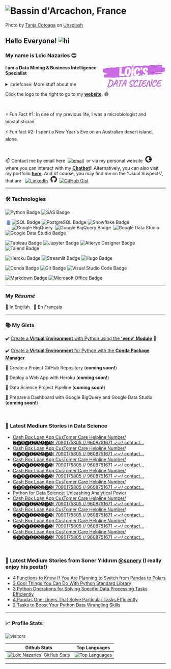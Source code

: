 # ![Bassin d'Arcachon, France](https://raw.githubusercontent.com/loic-nazaries/loic-nazaries/main/images/arcachon.jpg "Bassin d'Arcachon, France")

Photo by <a href="https://unsplash.com/@tarafuco?utm_source=unsplash&utm_medium=referral&utm_content=creditCopyText">Tanja Cotoaga</a> on <a href="https://unsplash.com/s/photos/arcachon?utm_source=unsplash&utm_medium=referral&utm_content=creditCopyText">Unsplash</a>

## Hello Everyone! <img alt="hi" width="26" src="https://user-images.githubusercontent.com/1303154/88677602-1635ba80-d120-11ea-84d8-d263ba5fc3c0.gif" />

### My name is Loïc Nazaries :blush:

[<img alt="Loïc's Data Science Logo" align="right" width="200" src="https://raw.githubusercontent.com/loic-nazaries/loic-nazaries/main/images/logo-dark.png" />][website]

#### I am a **Data Mining** & **Business Intelligence** Specialist

<details>
  <summary>
    :briefcase: More stuff about me
  </summary>

> I am a **Data Specialist** with over 10 years of experience in the fields of biostatistics, data exploration (**Data Mining**) and **Machine Learning**. I am passionate about the whole **data life cycle**, from modelling a database to its use in the field of **Business Intelligence** through the creation of simple and impactful visuals such as **dashboards**. Thus, **exploratory data analysis** has the potential to strengthen a faster and more clever decision-making process.

</details>

Click the logo to the right to go to my [**website**](https://loicnazaries.com "Website"). :smile:

&nbsp;

⚡ Fun Fact #1: In one of my previous life, I was a microbiologist and biostatistician.

⚡ Fun fact #2: I spent a New Year's Eve on an Australian desert island, alone.

&nbsp;

:mailbox: Contact me by email here&nbsp;
[![email](https://img.shields.io/badge/-loicnazaries.datascience-red?style=plastic&labelColor=red&logo=gmail&logoColor=white)][email]&nbsp;
or via my personal website&nbsp;
[<img alt="Loïc's Data Science" width="20" src="https://raw.githubusercontent.com/iconic/open-iconic/master/svg/globe.svg" />][contact_website]&nbsp;
where you can interact with my <u>**Chatbot**</u>!!
Alternatively, you can also visit my portfolio [**here**](https://loic-nazaries.github.io/loic-nazaries-portfolio "Loïc Nazaries’ Data Science Portfolio").
And of course, you may find me on the 'Usual Suspects', that are &nbsp;
[<img alt="LinkedIn" width="20" src="https://i.imgur.com/OQUXwNp.jpeg" />][linkedin]&nbsp;
[<img alt="GitHub" width="20" src="https://raw.githubusercontent.com/github/explore/78df643247d429f6cc873026c0622819ad797942/topics/github/github.png" />][github]&nbsp;
[<img alt="GitHub Gist" width="60" src="https://img.shields.io/badge/-Gist-black?style=plastic&labelColor=black&logo=github&logoColor=white" />][github_gist]

---

### :hammer_and_wrench: Technologies

<!-- TODO: Make technologies links takes you to repositories or tutorials -->

![Python Badge](https://img.shields.io/badge/-python-yellow?style=for-the-badge&labelColor=blue&logo=python&logoColor=white)
![SAS Badge](https://img.shields.io/badge/-sas-blue?style=for-the-badge&labelColor=black&logo=sas&logoColor=blue)

<img alt="SQL" align="left" width="20" src="https://raw.githubusercontent.com/github/explore/80688e429a7d4ef2fca1e82350fe8e3517d3494d/topics/sql/sql.png" />![SQL Badge](https://img.shields.io/badge/-sql-blue?style=for-the-badge)
![PostgreSQL Badge](https://img.shields.io/badge/-postgresql-blue?style=for-the-badge&labelColor=white&logo=postgresql&logoColor=blue)
![Snowflake Badge](https://img.shields.io/badge/-snowflake-66ccf4?style=for-the-badge&labelColor=white&logo=snowflake&logoColor=66ccf4)
&nbsp;<img alt="Google BigQuery" width="20" src="https://cdn.worldvectorlogo.com/logos/google-bigquery-logo-1.svg" />&nbsp;&nbsp;![Google BigQuery Badge](https://img.shields.io/badge/-google_bigquery-blue?style=for-the-badge&labelColor=blue&logo=google-big-query&logoColor=blue)
&nbsp;<img alt="Google Data Studio" width="20" src="https://cdn.worldvectorlogo.com/logos/google-data-studio.svg" />&nbsp;&nbsp;![Google Data Studio Badge](https://img.shields.io/badge/-google_data_studio-blue?style=for-the-badge&labelColor=red&logo=google-data-studio&logoColor=red)

![Tableau Badge](https://img.shields.io/badge/-tableau-grey?style=for-the-badge&labelColor=white&logo=tableau&logoColor=grey)
![Jupyter Badge](https://img.shields.io/badge/-jupyter-orange?style=for-the-badge&labelColor=white&logo=jupyter&logoColor=orange)
![Alteryx Designer Badge](https://img.shields.io/badge/-alteryx_designer-69aeea?style=for-the-badge&labelColor=black&logo=altery-designerx&logoColor=69aeea)
![Talend Badge](https://img.shields.io/badge/-talend-blue?style=for-the-badge&labelColor=black&logo=talend&logoColor=green)

![Heroku Badge](https://img.shields.io/badge/-heroku-purple?style=for-the-badge&labelColor=white&logo=heroku&logoColor=purple)
![Streamlit Badge](https://img.shields.io/badge/-streamlit-red?style=for-the-badge&labelColor=white&logo=streamlit&logoColor=red)
![Hugo Badge](https://img.shields.io/badge/-hugo-violet?style=for-the-badge&labelColor=black&logo=hugo&logoColor=violet)

![Conda Badge](https://img.shields.io/badge/-conda-green?style=for-the-badge&labelColor=black&logo=anaconda&logoColor=green)
![Git Badge](https://img.shields.io/badge/-git-red?style=for-the-badge&labelColor=black&logo=git&logoColor=red)
![Visual Studio Code Badge](https://img.shields.io/badge/-visual_studio_code-blue?style=for-the-badge&labelColor=white&logo=visual-studio-code&logoColor=blue)

![Markdown Badge](https://img.shields.io/badge/-markdown-black?style=for-the-badge&labelColor=white&logo=markdown&logoColor=black)
![Microsoft Office Badge](https://img.shields.io/badge/-microsoft_office-red?style=for-the-badge&labelColor=white&logo=microsoft-office&logoColor=red)

<!-- <img alt="Visual Studio Code" align="left" width="26" src="https://raw.githubusercontent.com/github/explore/80688e429a7d4ef2fca1e82350fe8e3517d3494d/topics/visual-studio-code/visual-studio-code.png" />
<img alt="Tableau" align="left" width="26" src="https://cdn.worldvectorlogo.com/logos/tableau-software.svg" />
<img alt="Google" align="left" width="26" src="https://cdn.jsdelivr.net/npm/simple-icons@v3/icons/google.svg" />
&nbsp; -->

---

### My *Résumé*

:paperclip: In [English](https://raw.githubusercontent.com/loic-nazaries/loic-nazaries/main/CV/CV_Nazaries.L_consultant_data_eng.pdf "English CV")
&nbsp;
:paperclip: En [Français](https://raw.githubusercontent.com/loic-nazaries/loic-nazaries/main/CV/CV_Nazaries.L_consultant_data_fr.pdf "CV en français")

---

### :books: My Gists

:heavy_check_mark: [Create a **Virtual Environment** with Python using the **'venv' Module**](https://gist.github.com/loic-nazaries/c25ce9f7b01b107573796b026522a3ad) :snake:

:heavy_check_mark: [Create a **Virtual Environment** for Python with the **Conda Package Manager**](https://gist.github.com/loic-nazaries/b18a908473935243fc23586f35d4bacc)

:red_circle: Create a Project GitHub Repository (**coming soon!**)

:red_circle: Deploy a Web App with Heroku (**coming soon!**)

:red_circle: Data Science Project Pipeline (**coming soon!**)

:red_circle: Prepare a Dashboard with Google BigQuery and Google Data Studio (**coming soon!**)

&nbsp;

### :newspaper: Latest Medium Stories in **Data Science**

<!-- MEDIUM-STORY-LIST:START -->
- [Cash Box Loan App CusTomer Care Helpline Number/➐⓿➒⓿➊➐➎➑⓿➎/ 7090175805 // 9608751671 ✓✓/ contact…](https://medium.com/@joyol58163/cash-box-loan-app-customer-care-helpline-number-%E2%9E%90%E2%93%BF%E2%9E%92%E2%93%BF%E2%9E%8A%E2%9E%90%E2%9E%8E%E2%9E%91%E2%93%BF%E2%9E%8E-7090175805-9608751671-contact-55cb87921e43?source=rss------data_science-5)
- [Cash Box Loan App CusTomer Care Helpline Number/➐⓿➒⓿➊➐➎➑⓿➎/ 7090175805 // 9608751671 ✓✓/ contact…](https://medium.com/@joyol58163/cash-box-loan-app-customer-care-helpline-number-%E2%9E%90%E2%93%BF%E2%9E%92%E2%93%BF%E2%9E%8A%E2%9E%90%E2%9E%8E%E2%9E%91%E2%93%BF%E2%9E%8E-7090175805-9608751671-contact-0480523385fd?source=rss------data_science-5)
- [Cash Box Loan App CusTomer Care Helpline Number/➐⓿➒⓿➊➐➎➑⓿➎/ 7090175805 // 9608751671 ✓✓/ contact…](https://medium.com/@joyol58163/cash-box-loan-app-customer-care-helpline-number-%E2%9E%90%E2%93%BF%E2%9E%92%E2%93%BF%E2%9E%8A%E2%9E%90%E2%9E%8E%E2%9E%91%E2%93%BF%E2%9E%8E-7090175805-9608751671-contact-9ee10d3ca571?source=rss------data_science-5)
- [Cash Box Loan App CusTomer Care Helpline Number/➐⓿➒⓿➊➐➎➑⓿➎/ 7090175805 // 9608751671 ✓✓/ contact…](https://medium.com/@joyol58163/cash-box-loan-app-customer-care-helpline-number-%E2%9E%90%E2%93%BF%E2%9E%92%E2%93%BF%E2%9E%8A%E2%9E%90%E2%9E%8E%E2%9E%91%E2%93%BF%E2%9E%8E-7090175805-9608751671-contact-d7980fc5e754?source=rss------data_science-5)
- [Cash Box Loan App CusTomer Care Helpline Number/➐⓿➒⓿➊➐➎➑⓿➎/ 7090175805 // 9608751671 ✓✓/ contact…](https://medium.com/@joyol58163/cash-box-loan-app-customer-care-helpline-number-%E2%9E%90%E2%93%BF%E2%9E%92%E2%93%BF%E2%9E%8A%E2%9E%90%E2%9E%8E%E2%9E%91%E2%93%BF%E2%9E%8E-7090175805-9608751671-contact-26a50abb8462?source=rss------data_science-5)
- [Python for Data Science: Unleashing Analytical Power ‍](https://hedriss10.medium.com/python-for-data-science-unleashing-analytical-power-bf3018375d3b?source=rss------data_science-5)
- [Cash Box Loan App CusTomer Care Helpline Number/➐⓿➒⓿➊➐➎➑⓿➎/ 7090175805 // 9608751671 ✓✓/ contact…](https://medium.com/@joyol58163/cash-box-loan-app-customer-care-helpline-number-%E2%9E%90%E2%93%BF%E2%9E%92%E2%93%BF%E2%9E%8A%E2%9E%90%E2%9E%8E%E2%9E%91%E2%93%BF%E2%9E%8E-7090175805-9608751671-contact-e1d070b99c49?source=rss------data_science-5)
- [Cash Box Loan App CusTomer Care Helpline Number/➐⓿➒⓿➊➐➎➑⓿➎/ 7090175805 // 9608751671 ✓✓/ contact…](https://medium.com/@joyol58163/cash-box-loan-app-customer-care-helpline-number-%E2%9E%90%E2%93%BF%E2%9E%92%E2%93%BF%E2%9E%8A%E2%9E%90%E2%9E%8E%E2%9E%91%E2%93%BF%E2%9E%8E-7090175805-9608751671-contact-e9e5f3639958?source=rss------data_science-5)
- [Cash Box Loan App CusTomer Care Helpline Number/➐⓿➒⓿➊➐➎➑⓿➎/ 7090175805 // 9608751671 ✓✓/ contact…](https://medium.com/@joyol58163/cash-box-loan-app-customer-care-helpline-number-%E2%9E%90%E2%93%BF%E2%9E%92%E2%93%BF%E2%9E%8A%E2%9E%90%E2%9E%8E%E2%9E%91%E2%93%BF%E2%9E%8E-7090175805-9608751671-contact-df41e46f2cf4?source=rss------data_science-5)
- [Cash Box Loan App CusTomer Care Helpline Number/➐⓿➒⓿➊➐➎➑⓿➎/ 7090175805 // 9608751671 ✓✓/ contact…](https://medium.com/@joyol58163/cash-box-loan-app-customer-care-helpline-number-%E2%9E%90%E2%93%BF%E2%9E%92%E2%93%BF%E2%9E%8A%E2%9E%90%E2%9E%8E%E2%9E%91%E2%93%BF%E2%9E%8E-7090175805-9608751671-contact-07c9ff6c7ae5?source=rss------data_science-5)
<!-- MEDIUM-STORY-LIST:END -->

&nbsp;

### :newspaper: Latest Medium Stories from **Soner Yıldırım** [@sonery](https://sonery.medium.com) (I really enjoy his posts!)

<!-- MEDIUM-STORY-LIST-SONERY:START -->
- [4 Functions to Know If You Are Planning to Switch from Pandas to Polars](https://towardsdatascience.com/4-functions-to-know-if-you-are-planning-to-switch-from-pandas-to-polars-094a04bb4ec8?source=rss-2cf6b549448------2)
- [3 Cool Things You Can Do With Python Standard Library](https://sonery.medium.com/3-cool-things-you-can-do-with-python-standard-library-35f773019497?source=rss-2cf6b549448------2)
- [3 Python Operations for Solving Specific Data Processing Tasks Efficiently](https://towardsdatascience.com/3-python-operations-for-solving-specific-data-processing-tasks-efficiently-551c8ed41c02?source=rss-2cf6b549448------2)
- [4 Pandas One-Liners That Solve Particular Tasks Efficiently](https://towardsdatascience.com/4-pandas-one-liners-that-surprised-me-in-a-good-way-b67955211f81?source=rss-2cf6b549448------2)
- [2 Tasks to Boost Your Python Data Wrangling Skills](https://towardsdatascience.com/2-tasks-to-boost-your-python-data-wrangling-skills-3daf6c1c0528?source=rss-2cf6b549448------2)
<!-- MEDIUM-STORY-LIST-SONERY:END -->

---

### :chart_with_upwards_trend: Profile Stats

![visitors](https://visitor-badge.glitch.me/badge?page_id=loic-nazaries.loic-nazaries)

| Github Stats                                                                                                                                                        | Top Languages                                                                                                                                                                                                                                                            |
| ------------------------------------------------------------------------------------------------------------------------------------------------------------------- | ------------------------------------------------------------------------------------------------------------------------------------------------------------------------------------------------------------------------------------------------------------------------ |
| ![Loïc Nazaries' GitHub Stats](https://github-readme-stats.vercel.app/api?username=loic-nazaries&count_private=true&theme=dracula&show_icons=true&hide_title=false) | ![Top Languages](https://github-readme-stats.vercel.app/api/top-langs/?username=loic-nazaries&exclude_repo=starter_repo,streamlit_heroku_example,awesome-markdown,jupyterlab-git,binder_test,my-first-binder,ipenywis,github-readme-stats&langs_count=10&layout=compact) |

---

<!-- links to social media accounts -->
[website]: https://www.loicnazaries.com "Loïc's Data Science"
[email]: mailto:loicnazaries.datascience@gmail.com "Google Mail"
[contact_website]: https://www.loicnazaries.com/#contact "Contact Me"
[linkedin]: https://www.linkedin.com/in/loic-nazaries "LinkedIn"
[github]: https://github.com/loic-nazaries "GitHub"
[github_gist]: https://gist.github.com/loic-nazaries "GitHub Gist"
